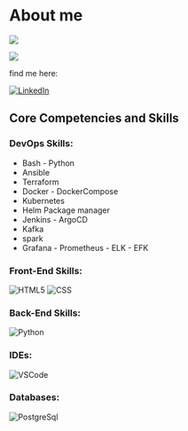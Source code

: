 # About me

![](https://komarev.com/ghpvc/?username=rshahrami)

<!-- ![Stats](https://github-readme-stats.vercel.app/api?username=ahmadalibagheri&include_all_commits=true&theme=merko) -->
  <img src="https://github-readme-stats.vercel.app/api?username=rshahrami&show_icons=true&theme=dark"/>


find me here:

[![LinkedIn](https://img.shields.io/badge/linkedin-%230077B5.svg?style=for-the-badge&logo=linkedin&logoColor=white)](https://www.linkedin.com/in/rezashahraminia)


## Core Competencies and Skills

### DevOps Skills:

- Bash - Python
- Ansible
- Terraform
- Docker - DockerCompose
- Kubernetes
- Helm Package manager
- Jenkins - ArgoCD
- Kafka
- spark
- Grafana - Prometheus - ELK - EFK


### Front-End Skills:

![HTML5](https://img.shields.io/badge/-HTML5-000?&logo=html5&logoColor=E34F26)
![CSS](https://img.shields.io/badge/-CSS-000?&logo=css3&logoColor=1572B6)

### Back-End Skills:

![Python](https://img.shields.io/badge/-Python-000?&logo=Python&logoColor=2231A2)

### IDEs:

![VSCode](https://img.shields.io/badge/-VSCode-000?&logo=Visual%20Studio%20Code&logoColor=007ACC)

### Databases:

![PostgreSql](https://img.shields.io/badge/-PostgreSql-000?&logo=postgresql&logoColor=336791)


